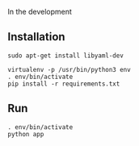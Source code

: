 In the development


## Installation

```
sudo apt-get install libyaml-dev 

virtualenv -p /usr/bin/python3 env
. env/bin/activate
pip install -r requirements.txt
```

## Run
```
. env/bin/activate
python app
```
